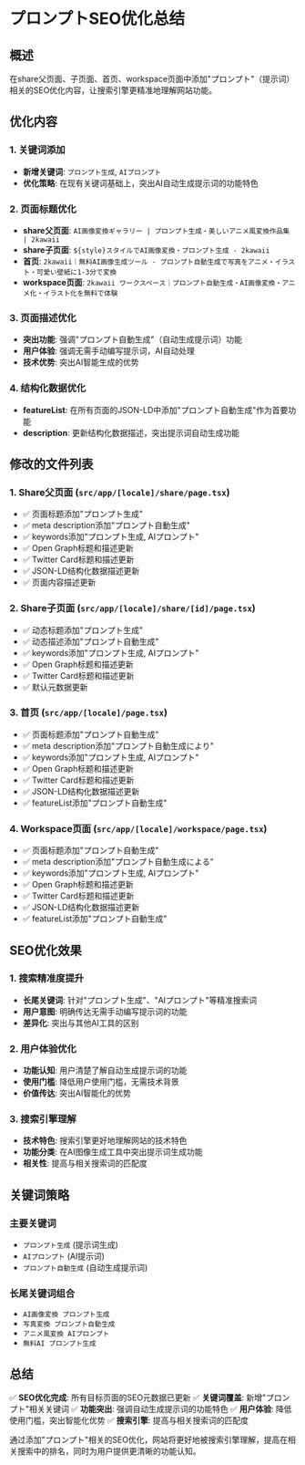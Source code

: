# プロンプトSEO优化总结

## 概述
在share父页面、子页面、首页、workspace页面中添加"プロンプト"（提示词）相关的SEO优化内容，让搜索引擎更精准地理解网站功能。

## 优化内容

### 1. 关键词添加
- **新增关键词**: `プロンプト生成`, `AIプロンプト`
- **优化策略**: 在现有关键词基础上，突出AI自动生成提示词的功能特色

### 2. 页面标题优化
- **share父页面**: `AI画像変換ギャラリー | プロンプト生成・美しいアニメ風変換作品集 | 2kawaii`
- **share子页面**: `${style}スタイルでAI画像変換・プロンプト生成 - 2kawaii`
- **首页**: `2kawaii｜無料AI画像生成ツール - プロンプト自動生成で写真をアニメ・イラスト・可愛い壁紙に1-3分で変換`
- **workspace页面**: `2kawaii ワークスペース｜プロンプト自動生成・AI画像変換・アニメ化・イラスト化を無料で体験`

### 3. 页面描述优化
- **突出功能**: 强调"プロンプト自動生成"（自动生成提示词）功能
- **用户体验**: 强调无需手动编写提示词，AI自动处理
- **技术优势**: 突出AI智能生成的优势

### 4. 结构化数据优化
- **featureList**: 在所有页面的JSON-LD中添加"プロンプト自動生成"作为首要功能
- **description**: 更新结构化数据描述，突出提示词自动生成功能

## 修改的文件列表

### 1. Share父页面 (`src/app/[locale]/share/page.tsx`)
- ✅ 页面标题添加"プロンプト生成"
- ✅ meta description添加"プロンプト自動生成"
- ✅ keywords添加"プロンプト生成, AIプロンプト"
- ✅ Open Graph标题和描述更新
- ✅ Twitter Card标题和描述更新
- ✅ JSON-LD结构化数据描述更新
- ✅ 页面内容描述更新

### 2. Share子页面 (`src/app/[locale]/share/[id]/page.tsx`)
- ✅ 动态标题添加"プロンプト生成"
- ✅ 动态描述添加"プロンプト自動生成"
- ✅ keywords添加"プロンプト生成, AIプロンプト"
- ✅ Open Graph标题和描述更新
- ✅ Twitter Card标题和描述更新
- ✅ 默认元数据更新

### 3. 首页 (`src/app/[locale]/page.tsx`)
- ✅ 页面标题添加"プロンプト自動生成"
- ✅ meta description添加"プロンプト自動生成により"
- ✅ keywords添加"プロンプト生成, AIプロンプト"
- ✅ Open Graph标题和描述更新
- ✅ Twitter Card标题和描述更新
- ✅ JSON-LD结构化数据描述更新
- ✅ featureList添加"プロンプト自動生成"

### 4. Workspace页面 (`src/app/[locale]/workspace/page.tsx`)
- ✅ 页面标题添加"プロンプト自動生成"
- ✅ meta description添加"プロンプト自動生成による"
- ✅ keywords添加"プロンプト生成, AIプロンプト"
- ✅ Open Graph标题和描述更新
- ✅ Twitter Card标题和描述更新
- ✅ JSON-LD结构化数据描述更新
- ✅ featureList添加"プロンプト自動生成"

## SEO优化效果

### 1. 搜索精准度提升
- **长尾关键词**: 针对"プロンプト生成"、"AIプロンプト"等精准搜索词
- **用户意图**: 明确传达无需手动编写提示词的功能
- **差异化**: 突出与其他AI工具的区别

### 2. 用户体验优化
- **功能认知**: 用户清楚了解自动生成提示词的功能
- **使用门槛**: 降低用户使用门槛，无需技术背景
- **价值传达**: 突出AI智能化的优势

### 3. 搜索引擎理解
- **技术特色**: 搜索引擎更好地理解网站的技术特色
- **功能分类**: 在AI图像生成工具中突出提示词生成功能
- **相关性**: 提高与相关搜索词的匹配度

## 关键词策略

### 主要关键词
- `プロンプト生成` (提示词生成)
- `AIプロンプト` (AI提示词)
- `プロンプト自動生成` (自动生成提示词)

### 长尾关键词组合
- `AI画像変換 プロンプト生成`
- `写真変換 プロンプト自動生成`
- `アニメ風変換 AIプロンプト`
- `無料AI プロンプト生成`

## 总结

✅ **SEO优化完成**: 所有目标页面的SEO元数据已更新
✅ **关键词覆盖**: 新增"プロンプト"相关关键词
✅ **功能突出**: 强调自动生成提示词的功能特色
✅ **用户体验**: 降低使用门槛，突出智能化优势
✅ **搜索引擎**: 提高与相关搜索词的匹配度

通过添加"プロンプト"相关的SEO优化，网站将更好地被搜索引擎理解，提高在相关搜索中的排名，同时为用户提供更清晰的功能认知。 